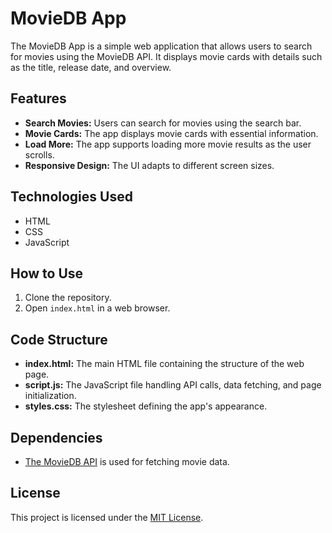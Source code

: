 # MovieDB App

The MovieDB App is a simple web application that allows users to search for movies using the MovieDB API. It displays movie cards with details such as the title, release date, and overview.

## Features

- **Search Movies:** Users can search for movies using the search bar.
- **Movie Cards:** The app displays movie cards with essential information.
- **Load More:** The app supports loading more movie results as the user scrolls.
- **Responsive Design:** The UI adapts to different screen sizes.

## Technologies Used

- HTML
- CSS
- JavaScript

## How to Use

1. Clone the repository.
2. Open `index.html` in a web browser.

## Code Structure

- **index.html:** The main HTML file containing the structure of the web page.
- **script.js:** The JavaScript file handling API calls, data fetching, and page initialization.
- **styles.css:** The stylesheet defining the app's appearance.

## Dependencies

- [The MovieDB API](https://www.themoviedb.org/documentation/api) is used for fetching movie data.

## License

This project is licensed under the [MIT License](LICENSE).
